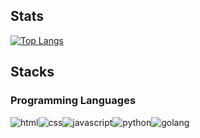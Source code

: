 
## Stats
[![Top Langs](https://github-readme-stats.vercel.app/api/top-langs/?username=evon27&show_icons=true&theme=radical)](https://github.com/evon27)

## Stacks

### Programming Languages

<img alt="html" src="https://img.shields.io/badge/HTML-E34F26.svg?&style=for-the-badge&logo=HTML5&logoColor=white"/><img 
alt="css" src="https://img.shields.io/badge/CSS-1572B6.svg?&style=for-the-badge&logo=CSS3&logoColor=white"/><img 
alt="javascript" src="https://img.shields.io/badge/Javascirpt-F7DF1E.svg?&style=for-the-badge&logo=JavaScript&logoColor=white"/><img 
alt="python" src="https://img.shields.io/badge/Python-3776AB.svg?&style=for-the-badge&logo=Python&logoColor=white"/><img 
alt="golang" src="https://img.shields.io/badge/Go-00ADD8.svg?&style=for-the-badge&logo=Go&logoColor=white"/>
